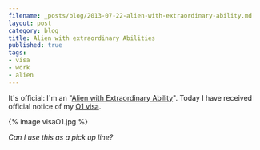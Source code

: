 ```yaml
---
filename: _posts/blog/2013-07-22-alien-with-extraordinary-ability.md
layout: post
category: blog
title: Alien with extraordinary Abilities
published: true
tags:
- visa
- work
- alien
---
```


It´s official: I´m an "[Alien with Extraordinary Ability](http://www.uscis.gov/portal/site/uscis/menuitem.eb1d4c2a3e5b9ac89243c6a7543f6d1a/?vgnextoid=b9930b89284a3210VgnVCM100000b92ca60aRCRD&vgnextchannel=b9930b89284a3210VgnVCM100000b92ca60aRCRD)". Today I have received official notice of my [O1 visa](http://en.wikipedia.org/wiki/O_visa).

{% image visaO1.jpg %}

*Can I use this as a pick up line?*

